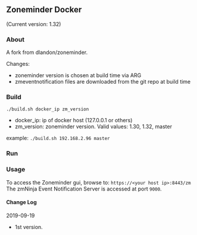 ## Zoneminder Docker
(Current version: 1.32)

### About
A fork from dlandon/zoneminder.

Changes:
* zoneminder version is chosen at build time via ARG
* zmeventnotification files are downloaded from the git repo at build time 

### Build
`./build.sh docker_ip zm_version`
* docker_ip: ip of docker host (127.0.0.1 or others)
* zm_version: zoneminder version. Valid values: 1.30, 1.32, master

example:
`./build.sh 192.168.2.96 master`

### Run

### Usage

To access the Zoneminder gui, browse to: `https://<your host ip>:8443/zm`
The zmNinja Event Notification Server is accessed at port `9000`.  

#### Change Log

2019-09-19
- 1st version.
